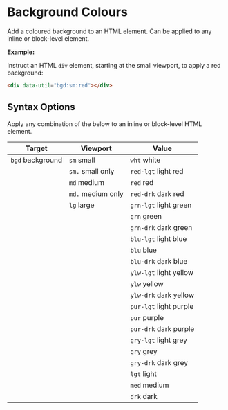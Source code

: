 # Background Colours

Add a coloured background to an HTML element. Can be applied to any inline or block-level element.

**Example:**

Instruct an HTML `div` element, starting at the small viewport, to apply a red background:

```html
<div data-util="bgd:sm:red"></div>
```

## Syntax Options

Apply any combination of the below to an inline or block-level HTML element.

| Target           | Viewport          | Value                  |
|------------------|-------------------|------------------------|
| `bgd` background | `sm` small        | `wht` white            |
|                  | `sm.` small only  | `red-lgt` light red    |
|                  | `md` medium       | `red` red              |
|                  | `md.` medium only | `red-drk` dark red     |
|                  | `lg` large        | `grn-lgt` light green  |
|                  |                   | `grn` green            |
|                  |                   | `grn-drk` dark green   |
|                  |                   | `blu-lgt` light blue   |
|                  |                   | `blu` blue             |
|                  |                   | `blu-drk` dark blue    |
|                  |                   | `ylw-lgt` light yellow |
|                  |                   | `ylw` yellow           |
|                  |                   | `ylw-drk` dark yellow  |
|                  |                   | `pur-lgt` light purple |
|                  |                   | `pur` purple           |
|                  |                   | `pur-drk` dark purple  |
|                  |                   | `gry-lgt` light grey   |
|                  |                   | `gry` grey             |
|                  |                   | `gry-drk` dark grey    |
|                  |                   | `lgt` light            |
|                  |                   | `med` medium           |
|                  |                   | `drk` dark             |
